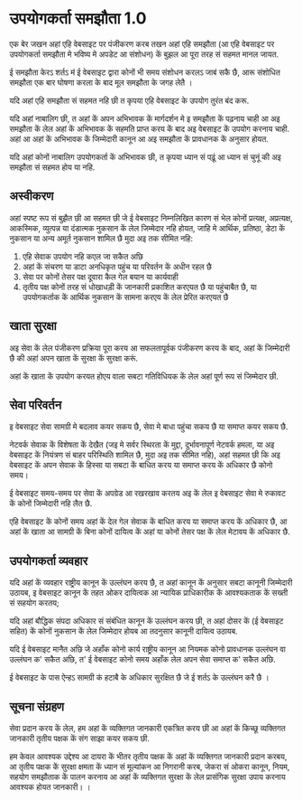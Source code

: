 # उपयोगकर्ता समझौता 1.0

एक बेर जखन अहां एहि वेबसाइट पर पंजीकरण करब तखन अहां एहि समझौता (आ एहि वेबसाइट पर उपयोगकर्ता समझौता मे भविष्य मे अपडेट आ संशोधन) कें बुझल आ पूरा तरह सं सहमत मानल जायत.

ई समझौता केरऽ शर्तऽ म॑ ई वेबसाइट द्वारा कोनों भी समय संशोधन करलऽ जाब॑ सकै छै, आरू संशोधित समझौता एक बार घोषणा करला के बाद मूल समझौता के जगह लेतै ।

यदि अहां एहि समझौता सं सहमत नहि छी त कृपया एहि वेबसाइट के उपयोग तुरंत बंद करू.

यदि अहां नाबालिग छी, त अहां कें अपन अभिभावक कें मार्गदर्शन मे इ समझौता कें पढ़नाय चाही आ अइ समझौता कें लेल अहां कें अभिभावक कें सहमति प्राप्त करय कें बाद अइ वेबसाइट कें उपयोग करनाय चाही. अहां आ अहां कें अभिभावक कें जिम्मेदारी कानून आ अइ समझौता कें प्रावधानक कें अनुसार होयत.

यदि अहां कोनों नाबालिग उपयोगकर्ता कें अभिभावक छी, त कृपया ध्यान सं पढ़ूं आ ध्यान सं चुनूं की अइ समझौता सं सहमत होय या नहि.

## अस्वीकरण

अहां स्पष्ट रूप सं बुझैत छी आ सहमत छी जे ई वेबसाइट निम्नलिखित कारण सं भेल कोनों प्रत्यक्ष, अप्रत्यक्ष, आकस्मिक, व्युत्पन्न या दंडात्मक नुकसान कें लेल जिम्मेदार नहि होयत, जाहि मे आर्थिक, प्रतिष्ठा, डेटा कें नुकसान या अन्य अमूर्त नुकसान शामिल छै मुदा अइ तक सीमित नहि:

1. एहि सेवाक उपयोग नहि कएल जा सकैत अछि
1. अहां कें संचरण या डाटा अनधिकृत पहुंच या परिवर्तन कें अधीन रहल छै
1. सेवा पर कोनों तेसर पक्ष दूवारा कैल गेल बयान या कार्यवाही
1. तृतीय पक्ष कोनों तरह सं धोखाधड़ी कें जानकारी प्रकाशित करएयत छै या पहुंचाबैत छै, या उपयोगकर्ताक कें आर्थिक नुकसान कें सामना करएय कें लेल प्रेरित करएयत छै

## खाता सुरक्षा

अइ सेवा कें लेल पंजीकरण प्रक्रिया पूरा करय आ सफलतापूर्वक पंजीकरण करय कें बाद, अहां कें जिम्मेदारी छै की अहां अपन खाता कें सुरक्षा कें सुरक्षा करूं.

अहां कें खाता कें उपयोग करयत होएय वाला सबटा गतिविधियक कें लेल अहां पूर्ण रूप सं जिम्मेदार छी.

## सेवा परिवर्तन

इ वेबसाइट सेवा सामग्री मे बदलाव कयर सकय छै, सेवा मे बाधा पहुंचा सकय छै या समाप्त कयर सकय छै.

नेटवर्क सेवाक कें विशेषता कें देखैत (जइ मे सर्वर स्थिरता कें मुद्दा, दुर्भावनापूर्ण नेटवर्क हमला, या अइ वेबसाइट कें नियंत्रण सं बाहर परिस्थिति शामिल छै, मुदा अइ तक सीमित नहि), अहां सहमत छी कि अइ वेबसाइट कें अपन सेवाक कें हिस्सा या सबटा कें बाधित करय या समाप्त करय कें अधिकार छै कोनो समय।

ई वेबसाइट समय-समय पर सेवा कें अपग्रेड आ रखरखाव करतय अइ कें लेल इ वेबसाइट सेवा मे रुकावट कें कोनों जिम्मेदारी नहि लैत छै.

एहि वेबसाइट कें कोनों समय अहां कें देल गेल सेवाक कें बाधित करय या समाप्त करय कें अधिकार छै, आ अहां कें खाता आ सामग्री कें बिना कोनों दायित्व कें अहां या कोनों तेसर पक्ष कें लेल मेटावय कें अधिकार छै.

## उपयोगकर्ता व्यवहार

यदि अहां कें व्यवहार राष्ट्रीय कानून कें उल्लंघन करय छै, त अहां कानून कें अनुसार सबटा कानूनी जिम्मेदारी उठायब, इ वेबसाइट कानून कें तहत ओकर दायित्वक आ न्यायिक प्राधिकारीक कें आवश्यकताक कें सख्ती सं सहयोग करतय;

यदि अहां बौद्धिक संपदा अधिकार सं संबंधित कानून कें उल्लंघन करय छी, त अहां दोसर कें (ई वेबसाइट सहित) कें कोनों नुकसान कें लेल जिम्मेदार होयब आ तदनुसार कानूनी दायित्व उठायब.

यदि ई वेबसाइट मानैत अछि जे अहाँक कोनो कार्य राष्ट्रीय कानून आ नियमक कोनो प्रावधानक उल्लंघन वा उल्लंघन क' सकैत अछि, त' ई वेबसाइट कोनो समय अहाँक लेल अपन सेवा समाप्त क' सकैत अछि.

ई वेबसाइट के पास ऐन्हऽ सामग्री क॑ हटाबै के अधिकार सुरक्षित छै जे ई शर्तऽ के उल्लंघन करै छै ।

## सूचना संग्रहण

सेवा प्रदान करय कें लेल, हम अहां कें व्यक्तिगत जानकारी एकत्रित करय छी आ अहां कें किच्छू व्यक्तिगत जानकारी तृतीय पक्षक कें संग साझा कयर सकय छी.

हम केवल आवश्यक उद्देश्य आ दायरा कें भीतर तृतीय पक्षक कें अहां कें व्यक्तिगत जानकारी प्रदान करबय, आ तृतीय पक्षक कें सुरक्षा क्षमता कें ध्यान सं मूल्यांकन आ निगरानी करब, जेकरा सं ओकरा कानून, नियम, सहयोग समझौताक कें पालन करनाय आ अहां कें व्यक्तिगत सुरक्षा कें लेल प्रासंगिक सुरक्षा उपाय करनाय आवश्यक होयत जानकारी। ।